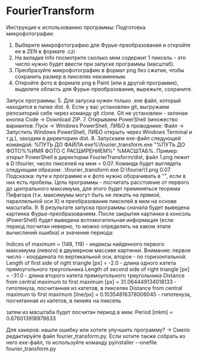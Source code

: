 # FourierTransform

Инструкция к использованию программы:
Подготовка микрофотографии:
1. Выберите микрофотографию для Фурье-преобразования и откройте ее в ZEN в формате .czi
2. На вкладке Info посмотрите сколько мкм содержит 1 пиксель - это число нужно будет ввести при запуске программы (масштаб).
3. Преобразуйте микрофотографию в формат png без сжатия, чтобы сохранить размер в пикселях неизменным. 
4. Откройте фото в формате png в Paint (или в другой программе), выделите область для Фурье-преобразования, вырежьте, сохраните.

Запуск программы:
5. Для запуска нужен только .exe файл, который находится в папке dist.
6. Если у вас установлен git, выгружаем репозиторий себе через команду git clone. Git не установлен - зеленая кнопка Code -> Download ZIP.
7. Открываем PowerShell (множество вариантов: Пуск -> Windows PowerShell, ЛИБО в проводнике: Файл -> Запустить Windows PowerShell, ЛИБО открыть через Windows Terminal и т.д.), заходим в директорию dist.
8. Запускаем exe-файл следующей командой: %ПУТЬ ДО ФАЙЛА exe%\fourier_transform.exe "%ПУТЬ ДО ФОТО%\%ИМЯ ФОТО С РАСШИРЕНИЕМ%" %МАСШТАБ%.
Пример: открыт PowerShell в директории FourierTransform/dist, файл 1.png лежит в D:\fourier, число пикселей на мкм = 0.07. 
Команда будет выглядеть следующим образом: .\fourier_transform.exe D:\fourier\1.png 0.07. Подсказка: пути к программе и к фото нужно оборачивать в "", если в них есть пробелы.
Цель программы -  посчитать расстояние от первого до центрального максимума, для этого будет применяться теорема Пифагора (т.к. максимумы могут быть не лежать на прямой, параллельной оси X) и преобразование пикселей в мкм на основе масштаба.
9. В результате запуска программы сначала будет выведена картинка Фурье-преобразованием. После закрытия картинки в консоль (PowerShell) будет выведена вспомогательная информация (если период посчитан неверно, то можно определить на каком этапе вычислений ошибка) и значение периода:
	
Indices of maximum = (148, 119) - индексы найденного первого максимума (левого) в двумерном массиве картинки. Внимание: первое число - координата по вертикальной оси, второе - по горизонтальной. 
Length of first side of right triangle [px] = -2.0 - длина одного катета прямоугольного треугольника
Length of second side of right triangle [px] = -31.0 - длина второго катета прямоугольного треугольника
Distance from central maximum to first maximum [px] = 31.064449134018133 - гипотенуза, посчитанная из катетов, в пикселях
Distance from central maximum to first maximum [line/px] = 0.10354816378006045 - гипотенуза, посчитанная из катетов, в линиях на пиксель
	
затем из масштаба будет посчитан период в мкм:
Period [mkm] = 0.676013918978633

Для хакеров: нашли ошибку или хотите улучшить программу? -> Смело редактируйте файл fourier_transform.py. Если хотите также собрать из него exe-файл, то используйте команду pyinstaller --onefile fourier_transform.py
